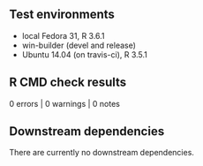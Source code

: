 ## Test environments
* local Fedora 31, R 3.6.1
* win-builder (devel and release)
* Ubuntu 14.04 (on travis-ci), R 3.5.1


## R CMD check results
0 errors | 0 warnings | 0 notes


## Downstream dependencies
There are currently no downstream dependencies.